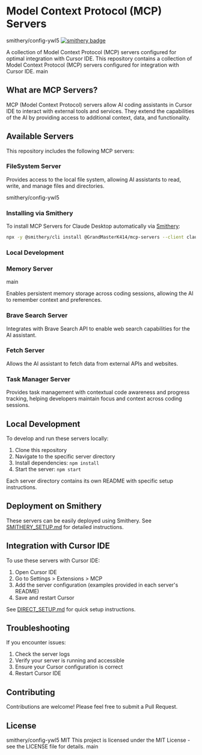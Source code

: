 # Model Context Protocol (MCP) Servers
 smithery/config-ywl5
[![smithery badge](https://smithery.ai/badge/@GrandMasterK414/mcp-servers)](https://smithery.ai/server/@GrandMasterK414/mcp-servers)

A collection of Model Context Protocol (MCP) servers configured for optimal integration with Cursor IDE.
This repository contains a collection of Model Context Protocol (MCP) servers configured for integration with Cursor IDE.
main

## What are MCP Servers?

MCP (Model Context Protocol) servers allow AI coding assistants in Cursor IDE to interact with external tools and services. They extend the capabilities of the AI by providing access to additional context, data, and functionality.

## Available Servers

This repository includes the following MCP servers:

### FileSystem Server

Provides access to the local file system, allowing AI assistants to read, write, and manage files and directories.

smithery/config-ywl5
### Installing via Smithery

To install MCP Servers for Claude Desktop automatically via [Smithery](https://smithery.ai/server/@GrandMasterK414/mcp-servers):

```bash
npx -y @smithery/cli install @GrandMasterK414/mcp-servers --client claude
```

### Local Development

### Memory Server
main

Enables persistent memory storage across coding sessions, allowing the AI to remember context and preferences.

### Brave Search Server

Integrates with Brave Search API to enable web search capabilities for the AI assistant.

### Fetch Server

Allows the AI assistant to fetch data from external APIs and websites.

### Task Manager Server

Provides task management with contextual code awareness and progress tracking, helping developers maintain focus and context across coding sessions.

## Local Development

To develop and run these servers locally:

1. Clone this repository
2. Navigate to the specific server directory
3. Install dependencies: `npm install`
4. Start the server: `npm start`

Each server directory contains its own README with specific setup instructions.

## Deployment on Smithery

These servers can be easily deployed using Smithery. See [SMITHERY_SETUP.md](SMITHERY_SETUP.md) for detailed instructions.

## Integration with Cursor IDE

To use these servers with Cursor IDE:

1. Open Cursor IDE
2. Go to Settings > Extensions > MCP
3. Add the server configuration (examples provided in each server's README)
4. Save and restart Cursor

See [DIRECT_SETUP.md](DIRECT_SETUP.md) for quick setup instructions.

## Troubleshooting

If you encounter issues:

1. Check the server logs
2. Verify your server is running and accessible
3. Ensure your Cursor configuration is correct
4. Restart Cursor IDE

## Contributing

Contributions are welcome! Please feel free to submit a Pull Request.

## License

smithery/config-ywl5
MIT
This project is licensed under the MIT License - see the LICENSE file for details.
main
